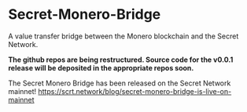 # Secret-Monero-Bridge
A value transfer bridge between the Monero blockchain and the Secret Network.

**The github repos are being restructured. Source code for the v0.0.1 release will be deposited in the appropriate repos soon.**

The Secret Monero Bridge has been released on the Secret Network mainnet!
https://scrt.network/blog/secret-monero-bridge-is-live-on-mainnet
